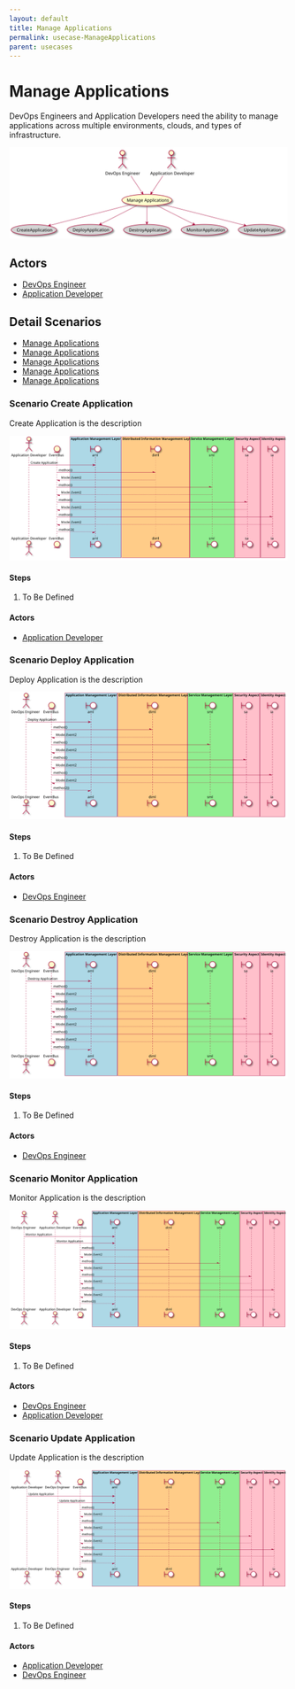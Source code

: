 ```yaml
---
layout: default
title: Manage Applications
permalink: usecase-ManageApplications
parent: usecases
---
```


# Manage Applications

DevOps Engineers and Application Developers need the ability to manage applications across multiple environments, clouds, and types of infrastructure.

![Activities Diagram](./activities.svg)

## Actors

* [DevOps Engineer](actor-devops)
* [Application Developer](actor-applicationdeveloper)


## Detail Scenarios

* [Manage Applications](#scenario-CreateApplication)
* [Manage Applications](#scenario-DeployApplication)
* [Manage Applications](#scenario-DestroyApplication)
* [Manage Applications](#scenario-MonitorApplication)
* [Manage Applications](#scenario-UpdateApplication)

  
### Scenario Create Application

Create Application is the description

![Scenario CreateApplication](./createapplication.svg)

#### Steps

1. To Be Defined


#### Actors

* [Application Developer](actor-applicationdeveloper)


### Scenario Deploy Application

Deploy Application is the description

![Scenario DeployApplication](./deployapplication.svg)

#### Steps

1. To Be Defined


#### Actors

* [DevOps Engineer](actor-devops)


### Scenario Destroy Application

Destroy Application is the description

![Scenario DestroyApplication](./destroyapplication.svg)

#### Steps

1. To Be Defined


#### Actors

* [DevOps Engineer](actor-devops)


### Scenario Monitor Application

Monitor Application is the description

![Scenario MonitorApplication](./monitorapplication.svg)

#### Steps

1. To Be Defined


#### Actors

* [DevOps Engineer](actor-devops)
* [Application Developer](actor-applicationdeveloper)


### Scenario Update Application

Update Application is the description

![Scenario UpdateApplication](./updateapplication.svg)

#### Steps

1. To Be Defined


#### Actors

* [Application Developer](actor-applicationdeveloper)
* [DevOps Engineer](actor-devops)



